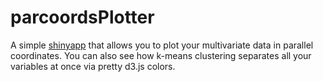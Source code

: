 # parcoordsPlotter
A simple [shinyapp](https://jin-h-seok.shinyapps.io/parcoordsPlotter) that allows you to plot your multivariate data in parallel coordinates. You can also see how k-means clustering separates all your variables at once via pretty d3.js colors.
